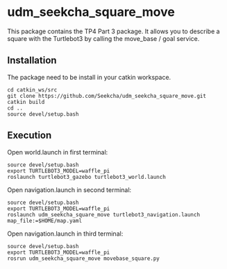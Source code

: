 # udm_seekcha_square_move


This package contains the TP4 Part 3 package. It allows you to describe a square with the Turtlebot3 by calling the move_base / goal service.

## Installation
The package need to be install in your catkin workspace.
```
cd catkin_ws/src
git clone https://github.com/Seekcha/udm_seekcha_square_move.git
catkin build
cd ..
source devel/setup.bash
```

## Execution
Open world.launch in first terminal:
```
source devel/setup.bash
export TURTLEBOT3_MODEL=waffle_pi
roslaunch turtlebot3_gazebo turtlebot3_world.launch
```

Open navigation.launch in second terminal:
```
source devel/setup.bash
export TURTLEBOT3_MODEL=waffle_pi
roslaunch udm_seekcha_square_move turtlebot3_navigation.launch map_file:=$HOME/map.yaml
```

Open navigation.launch in third terminal:
```
source devel/setup.bash
export TURTLEBOT3_MODEL=waffle_pi
rosrun udm_seekcha_square_move movebase_square.py
```



